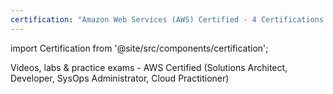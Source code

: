 ```yaml
---
certification: "Amazon Web Services (AWS) Certified - 4 Certifications!"
---
```


import Certification from '@site/src/components/certification';

Videos, labs & practice exams - AWS Certified (Solutions Architect, Developer, SysOps Administrator, Cloud Practitioner)

<Certification name={frontMatter.certification} />